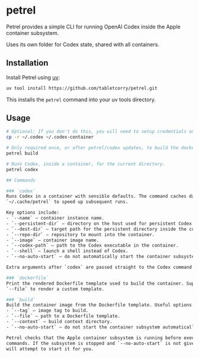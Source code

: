 # petrel

Petrel provides a simple CLI for running OpenAI Codex inside the Apple
container subsystem.

Uses its own folder for Codex state, shared with all containers.

## Installation

Install Petrel using [uv](https://github.com/astral-sh/uv):

```bash
uv tool install https://github.com/tabletcorry/petrel.git
```

This installs the `petrel` command into your uv tools directory.

## Usage

```bash
# Optional: If you don't do this, you will need to setup credentials once in a container.
cp -r ~/.codex ~/.codex-container

# Only required once, or after petrel/codex updates, to build the docker image.
petrel build

# Runs Codex, inside a container, for the current directory.
petrel codex

## Commands

### `codex`
Runs Codex in a container with sensible defaults. The command caches data under
`~/.cache/petrel` to speed up subsequent runs.

Key options include:
- `--name` – container instance name.
- `--persistent-dir` – directory on the host used for persistent Codex data.
- `--dest-dir` – target path for the persistent directory inside the container.
- `--repo-dir` – repository to mount into the container.
- `--image` – container image name.
- `--codex-path` – path to the Codex executable in the container.
- `--shell` – launch a shell instead of Codex.
- `--no-auto-start` – do not automatically start the container subsystem.

Extra arguments after `codex` are passed straight to the Codex command.

### `dockerfile`
Print the rendered Dockerfile template used to build the container. Supply
`--file` to render a custom template.

### `build`
Build the container image from the Dockerfile template. Useful options are:
- `--tag` – image tag to build.
- `--file` – path to a Dockerfile template.
- `--context` – build context directory.
- `--no-auto-start` – do not start the container subsystem automatically.

Petrel checks that the Apple container subsystem is running before executing
commands. If the subsystem is stopped and `--no-auto-start` is not given, Petrel
will attempt to start it for you.
